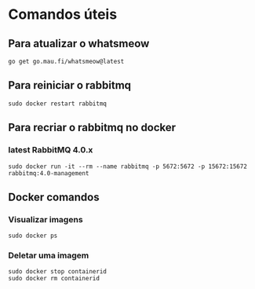 # Comandos úteis 

## Para atualizar o whatsmeow

```
go get go.mau.fi/whatsmeow@latest
```

## Para reiniciar o rabbitmq

```
sudo docker restart rabbitmq
```

## Para recriar o rabbitmq no docker
### latest RabbitMQ 4.0.x

```
sudo docker run -it --rm --name rabbitmq -p 5672:5672 -p 15672:15672 rabbitmq:4.0-management
```

## Docker comandos
### Visualizar imagens

```
sudo docker ps
```

### Deletar uma imagem

```
sudo docker stop containerid
sudo docker rm containerid
```